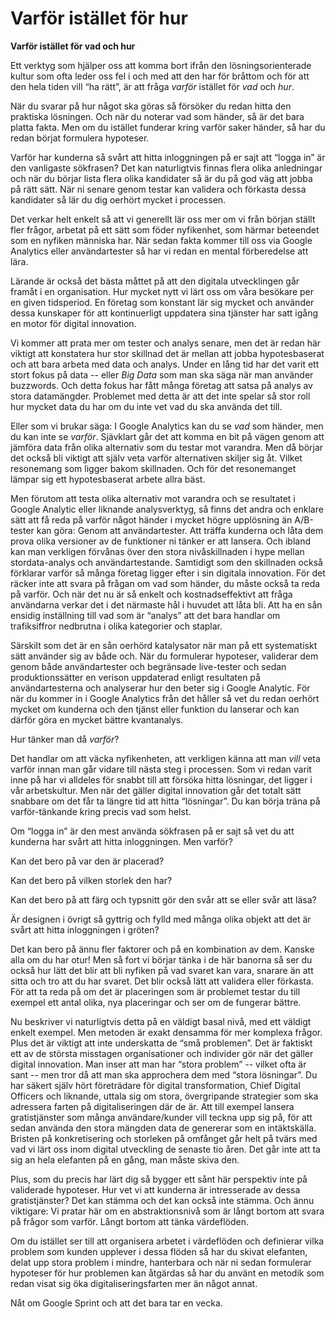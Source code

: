 # Varför istället för hur

**Varför istället för vad och hur**

Ett verktyg som hjälper oss att komma bort ifrån den lösningsorienterade kultur som ofta leder oss fel i och med att den har för bråttom och för att den hela tiden vill “ha rätt”, är att fråga _varför_ istället för _vad_ och _hur_.

När du svarar på hur något ska göras så försöker du redan hitta den praktiska lösningen. Och när du noterar vad som händer, så är det bara platta fakta. Men om du istället funderar kring varför saker händer, så har du redan börjat formulera hypoteser.

Varför har kunderna så svårt att hitta inloggningen på er sajt att “logga in” är den vanligaste sökfrasen? Det kan naturligtvis finnas flera olika anledningar och när du börjar lista flera olika kandidater så är du på god väg att jobba på rätt sätt. När ni senare genom testar kan validera och förkasta dessa kandidater så lär du dig oerhört mycket i processen.

Det verkar helt enkelt så att vi generellt lär oss mer om vi från början ställt fler frågor, arbetat på ett sätt som föder nyfikenhet, som härmar beteendet som en nyfiken människa har. När sedan fakta kommer till oss via Google Analytics eller användartester så har vi redan en mental förberedelse att lära.

Lärande är också det bästa måttet på att den digitala utvecklingen går framåt i en organisation. Hur mycket nytt vi lärt oss om våra besökare per en given tidsperiod. En företag som konstant lär sig mycket och använder dessa kunskaper för att kontinuerligt uppdatera sina tjänster har satt igång en motor för digital innovation.

Vi kommer att prata mer om tester och analys senare, men det är redan här viktigt att konstatera hur stor skillnad det är mellan att jobba hypotesbaserat och att bara arbeta med data och analys. Under en lång tid har det varit ett stort fokus på data -- eller _Big Data_ som man ska säga när man använder buzzwords. Och detta fokus har fått många företag att satsa på analys av stora datamängder. Problemet med detta är att det inte spelar så stor roll hur mycket data du har om du inte vet vad du ska använda det till.

Eller som vi brukar säga: I Google Analytics kan du se _vad_ som händer, men du kan inte se _varför_. Sjävklart går det att komma en bit på vägen genom att jämföra data från olika alternativ som du testar mot varandra. Men då börjar det också bli viktigt att själv veta varför alternativen skiljer sig åt. Vilket resonemang som ligger bakom skillnaden. Och för det resonemanget lämpar sig ett hypotesbaserat arbete allra bäst.

Men förutom att testa olika alternativ mot varandra och se resultatet i Google Analytic eller liknande analysverktyg, så finns det andra och enklare sätt att få reda på varför något händer i mycket högre upplösning än A/B-tester kan göra: Genom att användartester. Att träffa kunderna och låta dem prova olika versioner av de funktioner ni tänker er att lansera. Och ibland kan man verkligen förvånas över den stora nivåskillnaden i hype mellan stordata-analys och användartestande. Samtidigt som den skillnaden också förklarar varför så många företag ligger efter i sin digitala innovation. För det räcker inte att svara på frågan om vad som händer, du måste också ta reda på varför. Och när det nu är så enkelt och kostnadseffektivt att fråga användarna verkar det i det närmaste hål i huvudet att låta bli. Att ha en sån ensidig inställning till vad som är “analys” att det bara handlar om trafiksiffror nedbrutna i olika kategorier och staplar.

Särskilt som det är en sån oerhörd katalysator när man på ett systematiskt sätt använder sig av både och. När du formulerar hypoteser, validerar dem genom både användartester och begränsade live-tester och sedan produktionssätter en verison uppdaterad enligt resultaten på användartesterna och analyserar hur den beter sig i Google Analytic. För när du kommer in i Google Analytics från det håller så vet du redan oerhört mycket om kunderna och den tjänst eller funktion du lanserar och kan därför göra en mycket bättre kvantanalys.

Hur tänker man då _varför_?

Det handlar om att väcka nyfikenheten, att verkligen känna att man _vill_ veta varför innan man går vidare till nästa steg i processen. Som vi redan varit inne på har vi alldeles för snabbt till att försöka hitta lösningar, det ligger i vår arbetskultur. Men när det gäller digital innovation går det totalt sätt snabbare om det får ta längre tid att hitta “lösningar”. Du kan börja träna på varför-tänkande kring precis vad som helst.

Om “logga in” är den mest använda sökfrasen på er sajt så vet du att kunderna har svårt att hitta inloggningen. Men varför?

Kan det bero på var den är placerad?

Kan det bero på vilken storlek den har?

Kan det bero på att färg och typsnitt gör den svår att se eller svår att läsa?

Är designen i övrigt så gyttrig och fylld med många olika objekt att det är svårt att hitta inloggningen i gröten?

Det kan bero på ännu fler faktorer och på en kombination av dem. Kanske alla om du har otur! Men så fort vi börjar tänka i de här banorna så ser du också hur lätt det blir att bli nyfiken på vad svaret kan vara, snarare än att sitta och tro att du har svaret. Det blir också lätt att validera eller förkasta. För att ta reda på om det är placeringen som är problemet testar du till exempel ett antal olika, nya placeringar och ser om de fungerar bättre.

Nu beskriver vi naturligtvis detta på en väldigt basal nivå, med ett väldigt enkelt exempel. Men metoden är exakt densamma för mer komplexa frågor. Plus det är viktigt att inte underskatta de “små problemen”. Det är faktiskt ett av de största misstagen organisationer och individer gör när det gäller digital innovation. Man inser att man har “stora problem” -- vilket ofta är sant -- men tror då att man ska approchera dem med “stora lösningar”. Du har säkert själv hört företrädare för digital transformation, Chief Digital Officers och liknande, uttala sig om stora, övergripande strategier som ska adressera farten på digitaliseringen där de är. Att till exempel lansera gratistjänster som många användare/kunder vill teckna upp sig på, för att sedan använda den stora mängden data de genererar som en intäktskälla. Bristen på konkretisering och storleken på omfånget går helt på tvärs med vad vi lärt oss inom digital utveckling de senaste tio åren. Det går inte att ta sig an hela elefanten på en gång, man måste skiva den.

Plus, som du precis har lärt dig så bygger ett sånt här perspektiv inte på validerade hypoteser. Hur vet vi att kunderna är intresserade av dessa gratistjänster? Det kan stämma och det kan också inte stämma. Och ännu viktigare: Vi pratar här om en abstraktionsnivå som är långt bortom att svara på frågor som varför. Långt bortom att tänka värdeflöden.

Om du istället ser till att organisera arbetet i värdeflöden och definierar vilka problem som kunden upplever i dessa flöden så har du skivat elefanten, delat upp stora problem i mindre, hanterbara och när ni sedan formulerar hypoteser för hur problemen kan åtgärdas så har du använt en metodik som redan visat sig öka digitaliseringsfarten mer än något annat.

Nåt om Google Sprint och att det bara tar en vecka.

